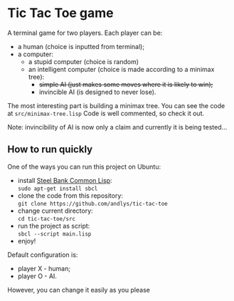 # Tic Tac Toe game

A terminal game for two players. Each player can be:
* a human (choice is inputted from terminal);
* a computer:
  * a stupid computer (choice is random)
  * an intelligent computer (choice is made according to a minimax tree):
    * ~~simple AI (just makes some moves where it is likely to win);~~
    * invincible AI (is designed to never lose).

The most interesting part is building a minimax tree. You can see the code at `src/minimax-tree.lisp`
Code is well commented, so check it out.

Note: invincibility of AI is now only a claim and currently it is being tested...

## How to run quickly
One of the ways you can run this project on Ubuntu:
* install [Steel Bank Common Lisp](http://www.sbcl.org/platform-table.html):  
`sudo apt-get install sbcl`
* clone the code from this repository:  
`git clone https://github.com/andlys/tic-tac-toe`
* change current directory:  
`cd tic-tac-toe/src`
* run the project as script:  
`sbcl --script main.lisp`
* enjoy!  

Default configuration is:
* player X - human;
* player O - AI.

However, you can change it easily as you please
